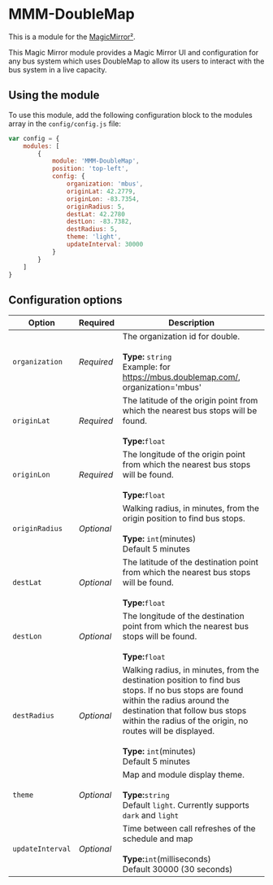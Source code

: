 # MMM-DoubleMap

This is a module for the [MagicMirror²](https://github.com/MichMich/MagicMirror/).

This Magic Mirror module provides a Magic Mirror UI and configuration for any bus system which uses DoubleMap to allow its users to interact with the bus system in a live capacity.

## Using the module

To use this module, add the following configuration block to the modules array in the `config/config.js` file:
```js
var config = {
    modules: [
        {
            module: 'MMM-DoubleMap',
            position: 'top-left',
            config: {
                organization: 'mbus',
                originLat: 42.2779,
                originLon: -83.7354,
                originRadius: 5,
                destLat: 42.2780
                destLon: -83.7382,
                destRadius: 5,
                theme: 'light',
                updateInterval: 30000
            }
        }
    ]
}
```

## Configuration options

| Option           | Required   | Description
|----------------- |----------- |-----------
| `organization`   | *Required* | The organization id for double.<br><br>**Type:** `string` <br>Example: for https://mbus.doublemap.com/, organization='mbus'
| `originLat`      | *Required* | The latitude of the origin point from which the nearest bus stops will be found. <br><br>**Type:**`float`
| `originLon`      | *Required* | The longitude of the origin point from which the nearest bus stops will be found. <br><br>**Type:**`float`
| `originRadius`   | *Optional* | Walking radius, in minutes, from the origin position to find bus stops. <br><br>**Type:** `int`(minutes) <br>Default 5 minutes
| `destLat`        | *Optional* | The latitude of the destination point from which the nearest bus stops will be found. <br><br>**Type:**`float`
| `destLon`        | *Optional* | The longitude of the destination point from which the nearest bus stops will be found. <br><br>**Type:**`float`
| `destRadius`     | *Optional* | Walking radius, in minutes, from the destination position to find bus stops. If no bus stops are found within the radius around the destination that follow bus stops within the radius of the origin, no routes will be displayed.<br><br>**Type:** `int`(minutes) <br>Default 5 minutes
| `theme`          | *Optional* | Map and module display theme.<br><br>**Type:**`string`<br>Default `light`. Currently supports `dark` and `light`
| `updateInterval`  | *Optional* | Time between call refreshes of the schedule and map<br><br>**Type:**`int`(milliseconds)<br>Default 30000 (30 seconds) 
